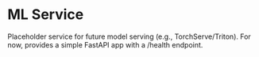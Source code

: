 # ML Service

Placeholder service for future model serving (e.g., TorchServe/Triton). For now, provides a simple FastAPI app with a /health endpoint.
